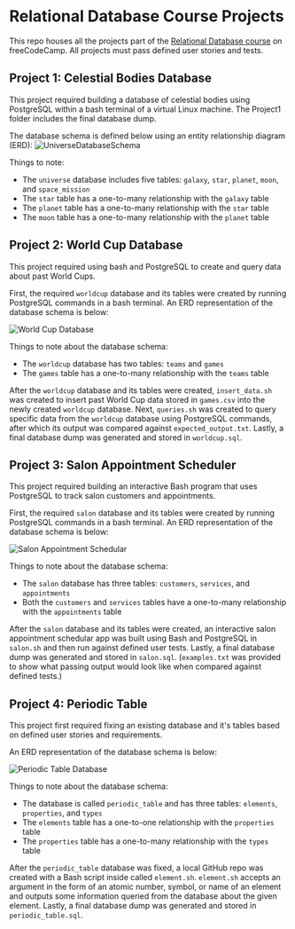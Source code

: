 # Relational Database Course Projects
This repo houses all the projects part of the [Relational Database course](https://www.freecodecamp.org/learn/relational-database) on freeCodeCamp. All projects must pass defined user stories and tests.

## Project 1: Celestial Bodies Database
This project required building a database of celestial bodies using PostgreSQL within a bash terminal of a virtual Linux machine. The Project1 folder includes the final database dump.

The database schema is defined below using an entity relationship diagram (ERD):
![UniverseDatabaseSchema](https://github.com/maggienegm/RelationalDBFCC/assets/8771586/3e691875-0003-48c3-a4eb-b7e36275fd94)

Things to note:
- The `universe` database includes five tables: `galaxy`, `star`, `planet`, `moon`, and `space_mission`
- The `star` table has a one-to-many relationship with the `galaxy` table
- The `planet` table has a one-to-many relationship with the `star` table
- The `moon` table has a one-to-many relationship with the `planet` table

## Project 2: World Cup Database
This project required using bash and PostgreSQL to create and query data about past World Cups.

First, the required `worldcup` database and its tables were created by running PostgreSQL commands in a bash terminal. An ERD representation of the database schema is below:

![World Cup Database](https://github.com/maggienegm/RelationalDBFCC/assets/8771586/a7fa17f6-8985-42a2-8070-1e4dd4da891c)

Things to note about the database schema:
- The `worldcup` database has two tables: `teams` and `games`
- The `games` table has a one-to-many relationship with the `teams` table

After the `worldcup` database and its tables were created, `insert_data.sh` was created to insert past World Cup data stored in `games.csv` into the newly created `worldcup` database. Next, `queries.sh` was created to query specific data from the `worldcup` database using PostgreSQL commands, after which its output was compared against `expected_output.txt`. Lastly, a final database dump was generated and stored in `worldcup.sql`.

## Project 3: Salon Appointment Scheduler
This project required building an interactive Bash program that uses PostgreSQL to track salon customers and appointments.

First, the required `salon` database and its tables were created by running PostgreSQL commands in a bash terminal. An ERD representation of the database schema is below:

![Salon Appointment Schedular](https://github.com/maggienegm/RelationalDBFCC/assets/8771586/92c645ab-bf66-4efa-b6de-7d6af5235100)

Things to note about the database schema:
- The `salon` database has three tables: `customers`, `services`, and `appointments`
- Both the `customers` and `services` tables have a one-to-many relationship with the `appointments` table

After the `salon` database and its tables were created, an interactive salon appointment schedular app was built using Bash and PostgreSQL in `salon.sh` and then run against defined user tests. Lastly, a final database dump was generated and stored in `salon.sql`. (`examples.txt` was provided to show what passing output would look like when compared against defined tests.)

## Project 4: Periodic Table
This project first required fixing an existing database and it's tables based on defined user stories and requirements. 

An ERD representation of the database schema is below:

![Periodic Table Database](https://github.com/maggienegm/RelationalDBFCC/assets/8771586/fd99abb8-ac89-4db0-b41f-45edc606c8c7)

Things to note about the database schema:
- The database is called `periodic_table` and has three tables: `elements`, `properties`, and `types`
- The `elements` table has a one-to-one relationship with the `properties` table
- The `properties` table has a one-to-many relationship with the `types` table

After the `periodic_table` database was fixed, a local GitHub repo was created with a Bash script inside called `element.sh`. `element.sh` accepts an argument in the form of an atomic number, symbol, or name of an element and outputs some information queried from the database about the given element. Lastly, a final database dump was generated and stored in `periodic_table.sql`.
